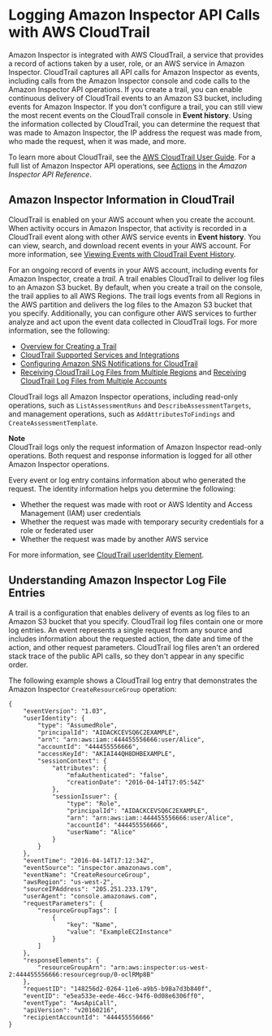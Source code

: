 # Logging Amazon Inspector API Calls with AWS CloudTrail<a name="logging-using-cloudtrail"></a>

Amazon Inspector is integrated with AWS CloudTrail, a service that provides a record of actions taken by a user, role, or an AWS service in Amazon Inspector\. CloudTrail captures all API calls for Amazon Inspector as events, including calls from the Amazon Inspector console and code calls to the Amazon Inspector API operations\. If you create a trail, you can enable continuous delivery of CloudTrail events to an Amazon S3 bucket, including events for Amazon Inspector\. If you don't configure a trail, you can still view the most recent events on the CloudTrail console in **Event history**\. Using the information collected by CloudTrail, you can determine the request that was made to Amazon Inspector, the IP address the request was made from, who made the request, when it was made, and more\. 

To learn more about CloudTrail, see the [AWS CloudTrail User Guide](https://docs.aws.amazon.com/awscloudtrail/latest/userguide/)\. For a full list of Amazon Inspector API operations, see [Actions](https://docs.aws.amazon.com/inspector/latest/APIReference/API_Operations.html) in the *Amazon Inspector API Reference*\.

## Amazon Inspector Information in CloudTrail<a name="service-name-info-in-cloudtrail"></a>

CloudTrail is enabled on your AWS account when you create the account\. When activity occurs in Amazon Inspector, that activity is recorded in a CloudTrail event along with other AWS service events in **Event history**\. You can view, search, and download recent events in your AWS account\. For more information, see [Viewing Events with CloudTrail Event History](https://docs.aws.amazon.com/awscloudtrail/latest/userguide/view-cloudtrail-events.html)\. 

For an ongoing record of events in your AWS account, including events for Amazon Inspector, create a *trail*\. A trail enables CloudTrail to deliver log files to an Amazon S3 bucket\. By default, when you create a trail on the console, the trail applies to all AWS Regions\. The trail logs events from all Regions in the AWS partition and delivers the log files to the Amazon S3 bucket that you specify\. Additionally, you can configure other AWS services to further analyze and act upon the event data collected in CloudTrail logs\. For more information, see the following: 
+ [Overview for Creating a Trail](https://docs.aws.amazon.com/awscloudtrail/latest/userguide/cloudtrail-create-and-update-a-trail.html)
+ [CloudTrail Supported Services and Integrations](https://docs.aws.amazon.com/awscloudtrail/latest/userguide/cloudtrail-aws-service-specific-topics.html#cloudtrail-aws-service-specific-topics-integrations)
+ [Configuring Amazon SNS Notifications for CloudTrail](https://docs.aws.amazon.com/awscloudtrail/latest/userguide/getting_notifications_top_level.html)
+ [Receiving CloudTrail Log Files from Multiple Regions](https://docs.aws.amazon.com/awscloudtrail/latest/userguide/receive-cloudtrail-log-files-from-multiple-regions.html) and [Receiving CloudTrail Log Files from Multiple Accounts](https://docs.aws.amazon.com/awscloudtrail/latest/userguide/cloudtrail-receive-logs-from-multiple-accounts.html)

CloudTrail logs all Amazon Inspector operations, including read\-only operations, such as `ListAssessmentRuns` and `DescribeAssessmentTargets`, and management operations, such as `AddAttributesToFindings` and `CreateAssessmentTemplate`\.

**Note**  
CloudTrail logs only the request information of Amazon Inspector read\-only operations\. Both request and response information is logged for all other Amazon Inspector operations\.

Every event or log entry contains information about who generated the request\. The identity information helps you determine the following: 
+ Whether the request was made with root or AWS Identity and Access Management \(IAM\) user credentials
+ Whether the request was made with temporary security credentials for a role or federated user
+ Whether the request was made by another AWS service

For more information, see [CloudTrail userIdentity Element](https://docs.aws.amazon.com/awscloudtrail/latest/userguide/cloudtrail-event-reference-user-identity.html)\.

## Understanding Amazon Inspector Log File Entries<a name="understanding-service-name-entries"></a>

A trail is a configuration that enables delivery of events as log files to an Amazon S3 bucket that you specify\. CloudTrail log files contain one or more log entries\. An event represents a single request from any source and includes information about the requested action, the date and time of the action, and other request parameters\. CloudTrail log files aren't an ordered stack trace of the public API calls, so they don't appear in any specific order\. 

The following example shows a CloudTrail log entry that demonstrates the Amazon Inspector `CreateResourceGroup` operation:

```
{
    "eventVersion": "1.03",
    "userIdentity": {
        "type": "AssumedRole",
        "principalId": "AIDACKCEVSQ6C2EXAMPLE",
        "arn": "arn:aws:iam::444455556666:user/Alice",
        "accountId": "444455556666",
        "accessKeyId": "AKIAI44QH8DHBEXAMPLE",
        "sessionContext": {
            "attributes": {
                "mfaAuthenticated": "false",
                "creationDate": "2016-04-14T17:05:54Z"
            },
            "sessionIssuer": {
                "type": "Role",
                "principalId": "AIDACKCEVSQ6C2EXAMPLE",
                "arn": "arn:aws:iam::444455556666:user/Alice",
                "accountId": "444455556666",
                "userName": "Alice"
            }
        }
    },
    "eventTime": "2016-04-14T17:12:34Z",
    "eventSource": "inspector.amazonaws.com",
    "eventName": "CreateResourceGroup",
    "awsRegion": "us-west-2",
    "sourceIPAddress": "205.251.233.179",
    "userAgent": "console.amazonaws.com",
    "requestParameters": {
        "resourceGroupTags": [
            {
                "key": "Name",
                "value": "ExampleEC2Instance"
            }
        ]
    },
    "responseElements": {
        "resourceGroupArn": "arn:aws:inspector:us-west-2:444455556666:resourcegroup/0-oclRMp8B"
    },
    "requestID": "148256d2-0264-11e6-a9b5-b98a7d3b840f",
    "eventID": "e5ea533e-eede-46cc-94f6-0d08e6306ff0",
    "eventType": "AwsApiCall",
    "apiVersion": "v20160216",
    "recipientAccountId": "444455556666"
}
```